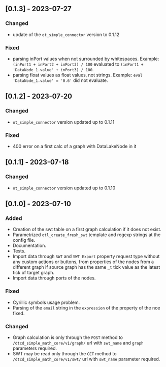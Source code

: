 ## [0.1.3] - 2023-07-27

### Changed

- update of the `ot_simple_connector` version to 0.1.12

### Fixed

- parsing inPort values when not surrounded by whitespaces. Example: `(inPort1 + inPort2 + inPort3) / 100` evaluated to `(inPort1 + 'DataNode_1.value' + inPort3) / 100`.
- parsing float values as float values, not strings. Example: `eval 'DataNode_1.value' = '0.6'` did not evaluate.

## [0.1.2] - 2023-07-20

### Changed

- `ot_simple_connector` version updated up to 0.1.11

### Fixed

- 400 error on a first calc of a graph with DataLakeNode in it

## [0.1.1] - 2023-07-18

### Changed

- `ot_simple_connector` version updated up to 0.1.10

## [0.1.0] - 2023-07-10

### Added

- Creation of the swt table on a first graph calculation if it does not exist.
- Parametrized `otl_create_fresh_swt` template and regexp strings at the config file.
- Documentation.
- Tests.
- Import data through `SWT` and `SWT Export` property request type without any custom actions or buttons, from
  properties of the nodes from a different graph if source graph has the same `_t` tick value as the latest tick of
  target graph.
- Import data through ports of the nodes.

### Fixed

- Cyrillic symbols usage problem.
- Parsing of the `email` string in the `expression` of the property of the noe fixed.

### Changed

- Graph calculation is only through the `POST` method to `/dtcd_simple_math_core/v1/graph/` url with `swt_name`
  and `graph` parameters required.
- SWT may be read only through the `GET` method to `/dtcd_simple_math_core/v1/swt/` url with `swt_name` parameter
  required.